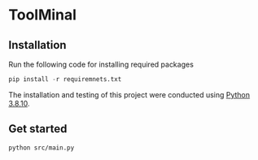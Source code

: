 # ToolMinal

## Installation

Run the following code for installing required packages
```python
pip install -r requiremnets.txt
```

The installation and testing of this project were conducted using [Python 3.8.10](https://www.python.org/downloads/release/python-3810/).

## Get started
```shell
python src/main.py
```
